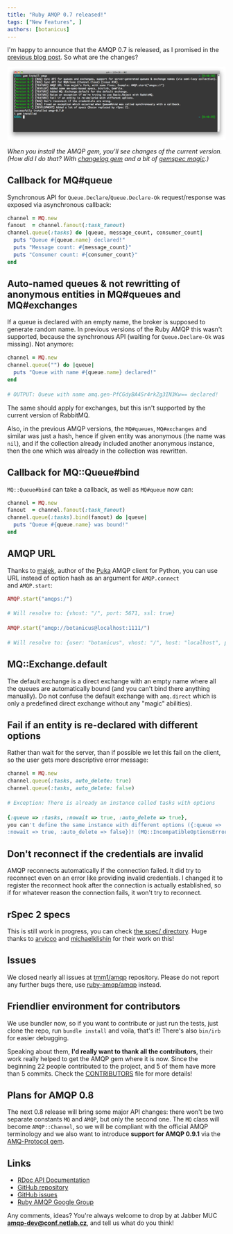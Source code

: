 ```yaml
---
title: "Ruby AMQP 0.7 released!"
tags: ["New Features", ]
authors: [botanicus]
---
```


I'm happy to announce that the AMQP 0.7 is released, as I promised in the [previous blog post](/blog/2011/01/12/ruby-amqp-gem-intro). So what are the changes?

<!-- truncate -->

![](amqp-071.png)

*When you install the AMQP gem, you'll see changes of the current version. (How did I do that? With [changelog gem](http://github.com/botanicus/changelog) and a bit of [gemspec magic](https://github.com/ruby-amqp/amqp/blob/master/amqp.gemspec#L29).)*

## Callback for MQ#queue

Synchronous API for `Queue.Declare`/`Queue.Declare-Ok` request/response was exposed via asynchronous callback:

```ruby
channel = MQ.new
fanout  = channel.fanout(:task_fanout)
channel.queue(:tasks) do |queue, message_count, consumer_count|
  puts "Queue #{queue.name} declared!"
  puts "Message count: #{message_count}"
  puts "Consumer count: #{consumer_count}"
end
```

## Auto-named queues &amp; not rewritting of anonymous entities in MQ#queues and MQ#exchanges

If a queue is declared with an empty name, the broker is supposed to generate random name. In previous versions of the Ruby AMQP this wasn't supported, because the synchronous API (waiting for `Queue.Declare-Ok` was missing). Not anymore:

```ruby
channel = MQ.new
channel.queue("") do |queue|
  puts "Queue with name #{queue.name} declared!"
end

# OUTPUT: Queue with name amq.gen-PfCGdyBA4Sr4rkZg3IN3Kw== declared!
```

The same should apply for exchanges, but this isn't supported by the current version of RabbitMQ.

Also, in the previous AMQP versions, the `MQ#queues`, `MQ#exchanges` and similar was just a hash, hence if given entity was anonymous (the name was `nil`), and if the collection already included another anonymous instance, then the one which was already in the collection was rewritten.

## Callback for MQ::Queue#bind

`MQ::Queue#bind` can take a callback, as well as `MQ#queue` now can:

```ruby
channel = MQ.new
fanout  = channel.fanout(:task_fanout)
channel.queue(:tasks).bind(fanout) do |queue|
  puts "Queue #{queue.name} was bound!"
end
```

## AMQP URL

Thanks to [majek](http://github.com/majek), author of the [Puka](http://github.com/majek/puka) AMQP client for Python, you can use URL instead of option hash as an argument for `AMQP.connect` and `AMQP.start`:

```ruby
AMQP.start("amqps:/")

# Will resolve to: {vhost: "/", port: 5671, ssl: true}

AMQP.start("amqp://botanicus@localhost:1111/")

# Will resolve to: {user: "botanicus", vhost: "/", host: "localhost", port: 1111, ssl: false}
```

## MQ::Exchange.default

The default exchange is a direct exchange with an empty name where all the queues are automatically bound (and you can't bind there anything manually). Do not confuse the default exchange with `amq.direct` which is only a predefined direct exchange without any "magic" abilities).

## Fail if an entity is re-declared with different options

Rather than wait for the server, than if possible we let this fail on the client, so the user gets more descriptive error message:

```ruby
channel = MQ.new
channel.queue(:tasks, auto_delete: true)
channel.queue(:tasks, auto_delete: false)

# Exception: There is already an instance called tasks with options

{:queue => :tasks, :nowait => true, :auto_delete => true},
you can't define the same instance with different options ({:queue => :tasks,
:nowait => true, :auto_delete => false})! (MQ::IncompatibleOptionsError)
```

## Don't reconnect if the credentials are invalid

AMQP reconnects automatically if the connection failed. It did try to reconnect even on an error like providing invalid credentials. I changed it to register the reconnect hook after the connection is actually established, so if for whatever reason the connection fails, it won't try to reconnect.

## rSpec 2 specs

This is still work in progress, you can check [the spec/ directory](https://github.com/ruby-amqp/amqp-spec). Huge thanks to [arvicco](https://github.com/arvicco/) and [michaelklishin](https://github.com/michaelklishin) for their work on this!

## Issues

We closed nearly all issues at [tmm1/amqp](https://github.com/tmm1/amqp/issues) repository. Please do not report any further bugs there, use [ruby-amqp/amqp](https://github.com/ruby-amqp/amqp/issues) instead.

## Friendlier environment for contributors

We use bundler now, so if you want to contribute or just run the tests, just clone the repo, run `bundle install` and voila, that's it! There's also `bin/irb` for easier debugging.

Speaking about them, **I'd really want to thank all the contributors**, their work really helped to get the AMQP gem where it is now. Since the beginning 22 people contributed to the project, and 5 of them have more than 5 commits. Check the [CONTRIBUTORS](https://github.com/ruby-amqp/amqp/blob/0.7.x-stable/CONTRIBUTORS) file for more details!

## Plans for AMQP 0.8

The next 0.8 release will bring some major API changes: there won't be two separate constants `MQ` and `AMQP`, but only the second one. The `MQ` class will become `AMQP::Channel`, so we will be compliant with the official AMQP terminology and we also want to introduce **support for AMQP 0.9.1** via the [AMQ-Protocol gem](https://github.com/ruby-amqp/amq-protocol).

## Links

* [RDoc API Documentation](http://rubydoc.info/github/ruby-amqp/amqp)
* [GitHub repository](http://github.com/amqp-dev/amqp)
* [GitHub issues](https://github.com/ruby-amqp/amqp/issues)
* [Ruby AMQP Google Group](http://groups.google.com/group/ruby-amqp)

Any comments, ideas? You're always welcome to drop by at Jabber MUC **amqp-dev@conf.netlab.cz**, and tell us what do you think!
